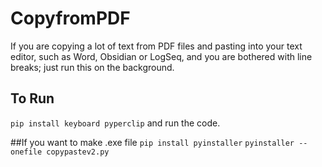 # CopyfromPDF
If you are copying a lot of text from PDF files and pasting into your text editor, such as Word, Obsidian or LogSeq, and you are bothered with line breaks; just run this on the background.

## To Run
```pip install keyboard pyperclip```
and run the code.

##If you want to make .exe file
```pip install pyinstaller```
```pyinstaller --onefile copypastev2.py``` 
